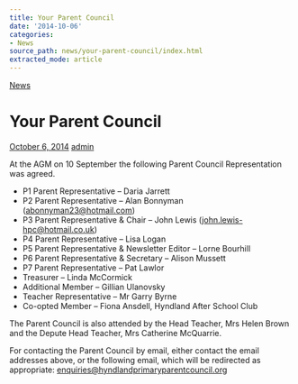 ```yaml
---
title: Your Parent Council
date: '2014-10-06'
categories:
- News
source_path: news/your-parent-council/index.html
extracted_mode: article
---
```

[News](category/news/)

# Your Parent Council

[October 6, 2014](news/your-parent-council/) [admin](author/admin/)

At the AGM on 10 September the following Parent Council Representation was agreed.

- P1 Parent Representative – Daria Jarrett
- P2 Parent Representative – Alan Bonnyman ([abonnyman23@hotmail.com](mailto:abonnyman23@hotmail.com))
- P3 Parent Representative & Chair – John Lewis ([john.lewis-hpc@hotmail.co.uk](mailto:john.lewis-hpc@hotmail.co.uk))
- P4 Parent Representative – Lisa Logan
- P5 Parent Representative & Newsletter Editor – Lorne Bourhill
- P6 Parent Representative & Secretary – Alison Mussett
- P7 Parent Representative – Pat Lawlor
- Treasurer – Linda McCormick
- Additional Member – Gillian Ulanovsky
- Teacher Representative – Mr Garry Byrne
- Co-opted Member – Fiona Ansdell, Hyndland After School Club

The Parent Council is also attended by the Head Teacher, Mrs Helen Brown and the Depute Head Teacher, Mrs Catherine McQuarrie.

For contacting the Parent Council by email, either contact the email addresses above, or the following email, which will be redirected as appropriate: [enquiries@hyndlandprimaryparentcouncil.org](mailto:enquiries@hyndlandprimaryparentcouncil.org)
